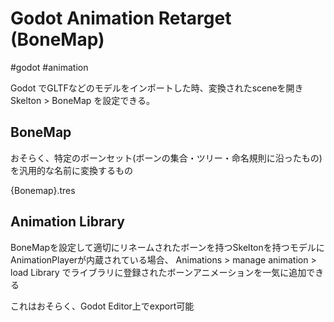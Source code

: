 # Godot Animation Retarget (BoneMap)

#godot #animation

Godot でGLTFなどのモデルをインポートした時、変換されたsceneを開き
Skelton > BoneMap
を設定できる。


## BoneMap

おそらく、特定のボーンセット(ボーンの集合・ツリー・命名規則に沿ったもの)を汎用的な名前に変換するもの

{Bonemap}.tres


## Animation Library

BoneMapを設定して適切にリネームされたボーンを持つSkeltonを持つモデルに
AnimationPlayerが内蔵されている場合、
Animations > manage animation > load Library
でライブラリに登録されたボーンアニメーションを一気に追加できる

これはおそらく、Godot Editor上でexport可能

